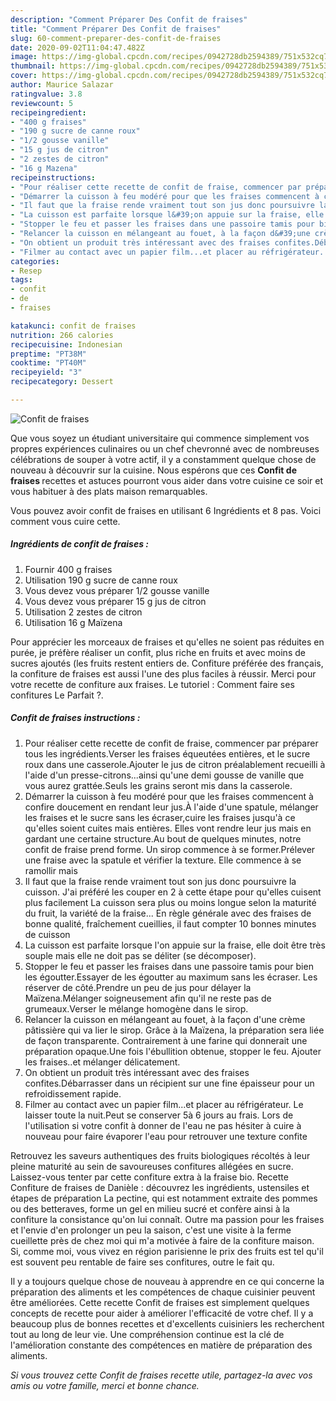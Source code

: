 ```yaml
---
description: "Comment Préparer Des Confit de fraises"
title: "Comment Préparer Des Confit de fraises"
slug: 60-comment-preparer-des-confit-de-fraises
date: 2020-09-02T11:04:47.482Z
image: https://img-global.cpcdn.com/recipes/0942728db2594389/751x532cq70/confit-de-fraises-photo-principale-de-la-recette.jpg
thumbnail: https://img-global.cpcdn.com/recipes/0942728db2594389/751x532cq70/confit-de-fraises-photo-principale-de-la-recette.jpg
cover: https://img-global.cpcdn.com/recipes/0942728db2594389/751x532cq70/confit-de-fraises-photo-principale-de-la-recette.jpg
author: Maurice Salazar
ratingvalue: 3.8
reviewcount: 5
recipeingredient:
- "400 g fraises"
- "190 g sucre de canne roux"
- "1/2 gousse vanille"
- "15 g jus de citron"
- "2 zestes de citron"
- "16 g Mazena"
recipeinstructions:
- "Pour réaliser cette recette de confit de fraise, commencer par préparer tous les ingrédients.Verser les fraises équeutées entières, et le sucre roux dans une casserole.Ajouter le jus de citron préalablement recueilli à l&#39;aide d&#39;un presse-citrons...ainsi qu&#39;une demi gousse de vanille que vous aurez grattée.Seuls les grains seront mis dans la casserole."
- "Démarrer la cuisson à feu modéré pour que les fraises commencent à confire doucement en rendant leur jus.À l&#39;aide d&#39;une spatule, mélanger les fraises et le sucre sans les écraser,cuire les fraises jusqu&#39;à ce qu&#39;elles soient cuites mais entières. Elles vont rendre leur jus mais en gardant une certaine structure.Au bout de quelques minutes, notre confit de fraise prend forme. Un sirop commence à se former.Prélever une fraise avec la spatule et vérifier la texture. Elle commence à se ramollir mais"
- "Il faut que la fraise rende vraiment tout son jus donc poursuivre la cuisson. J&#39;ai préféré les couper en 2 à cette étape pour qu&#39;elles cuisent plus facilement La cuisson sera plus ou moins longue selon la maturité du fruit, la variété de la fraise... En règle générale avec des fraises de bonne qualité, fraîchement cueillies, il faut compter 10 bonnes minutes de cuisson"
- "La cuisson est parfaite lorsque l&#39;on appuie sur la fraise, elle doit être très souple mais elle ne doit pas se déliter (se décomposer)."
- "Stopper le feu et passer les fraises dans une passoire tamis pour bien les égoutter.Essayer de les égoutter au maximum sans les écraser. Les réserver de côté.Prendre un peu de jus pour délayer la Maïzena.Mélanger soigneusement afin qu&#39;il ne reste pas de grumeaux.Verser le mélange homogène dans le sirop."
- "Relancer la cuisson en mélangeant au fouet, à la façon d&#39;une crème pâtissière qui va lier le sirop. Grâce à la Maïzena, la préparation sera liée de façon transparente. Contrairement à une farine qui donnerait une préparation opaque.Une fois l&#39;ébullition obtenue, stopper le feu. Ajouter les fraises..et mélanger délicatement."
- "On obtient un produit très intéressant avec des fraises confites.Débarrasser dans un récipient sur une fine épaisseur pour un refroidissement rapide."
- "Filmer au contact avec un papier film...et placer au réfrigérateur. Le laisser toute la nuit.Peut se conserver 5à 6 jours au frais. Lors de l&#39;utilisation si votre confit à donner de l&#39;eau ne pas hésiter à cuire à nouveau pour faire évaporer l&#39;eau pour retrouver une texture confite"
categories:
- Resep
tags:
- confit
- de
- fraises

katakunci: confit de fraises 
nutrition: 266 calories
recipecuisine: Indonesian
preptime: "PT38M"
cooktime: "PT40M"
recipeyield: "3"
recipecategory: Dessert

---
```



![Confit de fraises](https://img-global.cpcdn.com/recipes/0942728db2594389/751x532cq70/confit-de-fraises-photo-principale-de-la-recette.jpg)

Que vous soyez un étudiant universitaire qui commence simplement vos propres expériences culinaires ou un chef chevronné avec de nombreuses célébrations de souper à votre actif, il y a constamment quelque chose de nouveau à découvrir sur la cuisine. Nous espérons que ces <strong> Confit de fraises </strong> recettes et astuces pourront vous aider dans votre cuisine ce soir et vous habituer à des plats maison remarquables.

<!--inarticleads1-->

Vous pouvez avoir confit de fraises en utilisant 6 Ingrédients et 8 pas. Voici comment vous cuire cette.

##### Ingrédients de confit de fraises :

1. Fournir 400 g fraises
1. Utilisation 190 g sucre de canne roux
1. Vous devez vous préparer 1/2 gousse vanille
1. Vous devez vous préparer 15 g jus de citron
1. Utilisation 2 zestes de citron
1. Utilisation 16 g Maïzena


Pour apprécier les morceaux de fraises et qu&#39;elles ne soient pas réduites en purée, je préfère réaliser un confit, plus riche en fruits et avec moins de sucres ajoutés (les fruits restent entiers de. Confiture préférée des français, la confiture de fraises est aussi l&#39;une des plus faciles à réussir. Merci pour votre recette de confiture aux fraises. Le tutoriel : Comment faire ses confitures Le Parfait ?. 

<!--inarticleads2-->

##### Confit de fraises instructions :

1. Pour réaliser cette recette de confit de fraise, commencer par préparer tous les ingrédients.Verser les fraises équeutées entières, et le sucre roux dans une casserole.Ajouter le jus de citron préalablement recueilli à l&#39;aide d&#39;un presse-citrons...ainsi qu&#39;une demi gousse de vanille que vous aurez grattée.Seuls les grains seront mis dans la casserole.
1. Démarrer la cuisson à feu modéré pour que les fraises commencent à confire doucement en rendant leur jus.À l&#39;aide d&#39;une spatule, mélanger les fraises et le sucre sans les écraser,cuire les fraises jusqu&#39;à ce qu&#39;elles soient cuites mais entières. Elles vont rendre leur jus mais en gardant une certaine structure.Au bout de quelques minutes, notre confit de fraise prend forme. Un sirop commence à se former.Prélever une fraise avec la spatule et vérifier la texture. Elle commence à se ramollir mais
1. Il faut que la fraise rende vraiment tout son jus donc poursuivre la cuisson. J&#39;ai préféré les couper en 2 à cette étape pour qu&#39;elles cuisent plus facilement La cuisson sera plus ou moins longue selon la maturité du fruit, la variété de la fraise... En règle générale avec des fraises de bonne qualité, fraîchement cueillies, il faut compter 10 bonnes minutes de cuisson
1. La cuisson est parfaite lorsque l&#39;on appuie sur la fraise, elle doit être très souple mais elle ne doit pas se déliter (se décomposer).
1. Stopper le feu et passer les fraises dans une passoire tamis pour bien les égoutter.Essayer de les égoutter au maximum sans les écraser. Les réserver de côté.Prendre un peu de jus pour délayer la Maïzena.Mélanger soigneusement afin qu&#39;il ne reste pas de grumeaux.Verser le mélange homogène dans le sirop.
1. Relancer la cuisson en mélangeant au fouet, à la façon d&#39;une crème pâtissière qui va lier le sirop. Grâce à la Maïzena, la préparation sera liée de façon transparente. Contrairement à une farine qui donnerait une préparation opaque.Une fois l&#39;ébullition obtenue, stopper le feu. Ajouter les fraises..et mélanger délicatement.
1. On obtient un produit très intéressant avec des fraises confites.Débarrasser dans un récipient sur une fine épaisseur pour un refroidissement rapide.
1. Filmer au contact avec un papier film...et placer au réfrigérateur. Le laisser toute la nuit.Peut se conserver 5à 6 jours au frais. Lors de l&#39;utilisation si votre confit à donner de l&#39;eau ne pas hésiter à cuire à nouveau pour faire évaporer l&#39;eau pour retrouver une texture confite


Retrouvez les saveurs authentiques des fruits biologiques récoltés à leur pleine maturité au sein de savoureuses confitures allégées en sucre. Laissez-vous tenter par cette confiture extra à la fraise bio. Recette Confiture de fraises de Danièle : découvrez les ingrédients, ustensiles et étapes de préparation La pectine, qui est notamment extraite des pommes ou des betteraves, forme un gel en milieu sucré et confère ainsi à la confiture la consistance qu&#39;on lui connaît. Outre ma passion pour les fraises et l&#39;envie d&#39;en prolonger un peu la saison, c&#39;est une visite à la ferme cueillette près de chez moi qui m&#39;a motivée à faire de la confiture maison. Si, comme moi, vous vivez en région parisienne le prix des fruits est tel qu&#39;il est souvent peu rentable de faire ses confitures, outre le fait qu. 

<!--inarticleads1-->

<p>
Il y a toujours quelque chose de nouveau à apprendre en ce qui concerne la préparation des aliments et les compétences de chaque cuisinier peuvent être améliorées. Cette recette Confit de fraises est simplement quelques concepts de recette pour aider à améliorer l'efficacité de votre chef. Il y a beaucoup plus de bonnes recettes et d'excellents cuisiniers les recherchent tout au long de leur vie. Une compréhension continue est la clé de l'amélioration constante des compétences en matière de préparation des aliments.
</p>

<p>
<i>Si vous trouvez cette Confit de fraises recette utile, partagez-la avec vos amis ou votre famille, merci et bonne chance.</i>
</p>
